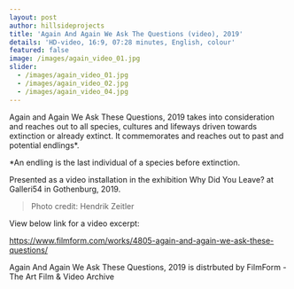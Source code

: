 ```yaml
---
layout: post
author: hillsideprojects
title: 'Again And Again We Ask The Questions (video), 2019'
details: 'HD-video, 16:9, 07:28 minutes, English, colour'
featured: false
image: /images/again_video_01.jpg
slider:
  - /images/again_video_01.jpg
  - /images/again_video_02.jpg
  - /images/again_video_04.jpg
---
```

Again and Again We Ask These Questions, 2019 takes into consideration and reaches out to all species, cultures and lifeways driven towards extinction or already extinct. It commemorates and reaches out to past and potential endlings*.

\*An endling is the last individual of a species before extinction.



Presented as a video installation in the exhibition Why Did You Leave? at Galleri54 in Gothenburg, 2019. 

> Photo credit: Hendrik Zeitler
>
>

View below link for a video excerpt:

<https://www.filmform.com/works/4805-again-and-again-we-ask-these-questions/>

Again And Again We Ask These Questions, 2019 is distrbuted by FilmForm -The Art Film & Video Archive

>
